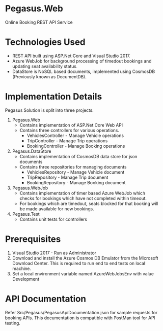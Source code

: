 # Pegasus.Web
Online Booking REST API Service

# Technologies Used

- REST API built using ASP.Net Core and Visual Studio 2017.
- Azure WebJob for background processing of timedout bookings and updating seat availability status.
- DataStore is NoSQL based documents, implemented using CosmosDB (Previously known as DocumentDB).

# Implementation Details

Pegasus Solution is split into three projects.
1. Pegasus.Web 
	- Contains implementation of ASP.Net Core Web API
	- Contains three controllers for various operations.
		- VehiclesController - Manage Vehicle operations
		- TripController - Manage Trip operations
		- BookingController - Manage Booking operations
2. Pegasus.DataStore
	- Contains implementation of CosmosDB data store for json documents
	- Contains three repositories for managing documents
		- VehiclesRepository - Manage Vehicle document
		- TripRepository - Manage Trip document
		- BookingRepository - Manage Booking document
3. Pegasus.WebJob 
	- Contains implementation of timer based Azure WebJob which checks for bookings which have not completed within timeout.
	- For bookings which are timedout, seats blocked for that booking will be made available for new bookings.
4. Pegasus.Test
	- Contains unit tests for controllers

# Prerequisites

1. Visual Studio 2017 - Run as Administrator
2. Download and install the Azure Cosmos DB Emulator from the Microsoft Download Center. This is required to run end to end tests on local machine.
3. Set a local environment variable named AzureWebJobsEnv with value Development 

# API Documentation

Refer Src/Pegasus/PegasusApiDocumentation.json for sample requests for booking APIs. This documentation is compatible with PostMan tool for API testing.

